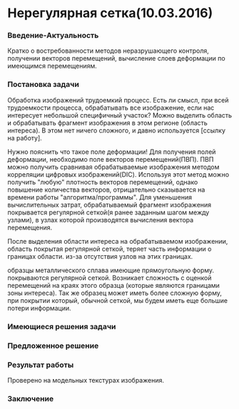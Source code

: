 # Нерегулярная сетка(10.03.2016)

### Введение-Актуальность

Кратко о востребованности методов неразрушающего контроля, получении векторов перемещений, вычисление слоев деформации по имеющимся перемещениям.

### Постановка задачи

Обработка изображений трудоемкий процесс. Есть ли смысл, при всей трудоемкости процесса, обрабатывать все изображение, если нас интересует небольшой специфичный участок? Можно выделить область и обрабатывать фрагмент изображения в этом регионе (область интереса). В этом нет ничего сложного, и давно используется [ссылку на работу].

Нужно пояснить что такое поле деформации!
Для получения полей деформации, необходимо поле векторов перемещений(ПВП). ПВП можно получить сравнивая обрабатываемые изображения методом корреляции цифровых изображений(DIC). Используя этот метод можно получить "любую" плотность векторов перемещений, однако повышение количества  векторов, отрицательно сказывается на времени работы "алгоритма/программы". Для уменьшения вычислительных затрат, обрабатываемый фрагмент изображения покрывается регулярной сеткой(я ранее заданным шагом между узлами), в узлах которой производятся вычисления вектора перемещения.

После выделения области интереса на обрабатываемом изображении, область покрытая регулярной сеткой, теряет часть информации о границах области. из-за отсутствия узлов на этих границах.

образцы металлического сплава имеющие прямоугольную форму. покрываются регулярной сеткой. Возникает сложность с оценкой перемещений на краях этого образца (которые являются границами зоны интереса). Так же образец может иметь более сложную форму, при покрытии который, обычной сеткой, мы будем иметь еще большие потери информации.

### Имеющиеся решения задачи

### Предложенное решение

### Результат работы

Проверено на модельных текстурах изображения.

### Заключение
